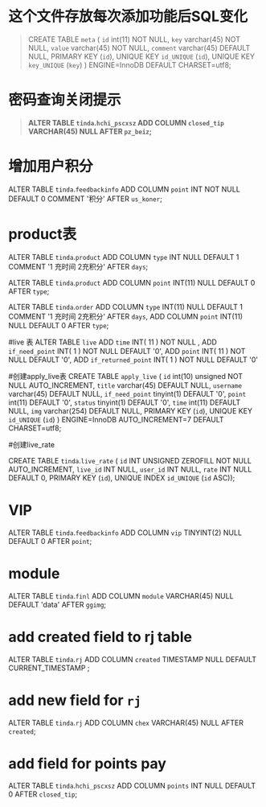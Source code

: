 # 这个文件存放每次添加功能后SQL变化

> CREATE TABLE `meta` (
    `id` int(11) NOT NULL,
    `key` varchar(45) NOT NULL,
    `value` varchar(45) NOT NULL,
    `comment` varchar(45) DEFAULT NULL,
    PRIMARY KEY (`id`),
    UNIQUE KEY `id_UNIQUE` (`id`),
    UNIQUE KEY `key_UNIQUE` (`key`)
  ) ENGINE=InnoDB DEFAULT CHARSET=utf8;
 
# 密码查询关闭提示

> **ALTER TABLE `tinda`.`hchi_pscxsz` 
 ADD COLUMN `closed_tip` VARCHAR(45) NULL AFTER `pz_beiz`;**
 
# 增加用户积分
 ALTER TABLE `tinda`.`feedbackinfo` 
 ADD COLUMN `point` INT NOT NULL DEFAULT 0 COMMENT '积分' AFTER `us_koner`;

# product表

ALTER TABLE `tinda`.`product` 
ADD COLUMN `type` INT NULL DEFAULT 1 COMMENT '1 充时间 2充积分' AFTER `days`;

ALTER TABLE `tinda`.`product` 
ADD COLUMN `point` INT(11) NULL DEFAULT 0 AFTER `type`;

ALTER TABLE `tinda`.`order` 
ADD COLUMN `type` INT(11) NULL DEFAULT 1 COMMENT '1 充时间 2充积分' AFTER `days`,
ADD COLUMN `point` INT(11) NULL DEFAULT 0 AFTER `type`;

#live 表
ALTER TABLE  `live` ADD  `time` INT( 11 ) NOT NULL ,
ADD  `if_need_point` INT( 1 ) NOT NULL DEFAULT  '0',
ADD  `point` INT( 11 ) NOT NULL DEFAULT  '0',
ADD  `if_returned_point` INT( 1 ) NOT NULL DEFAULT  '0'

#创建apply_live表
CREATE TABLE `apply_live` (
  `id` int(10) unsigned NOT NULL AUTO_INCREMENT,
  `title` varchar(45) DEFAULT NULL,
  `username` varchar(45) DEFAULT NULL,
  `if_need_point` tinyint(1) DEFAULT '0',
  `point` int(11) DEFAULT '0',
  `status` tinyint(1) DEFAULT '0',
  `time` int(11) DEFAULT NULL,
  `img` varchar(254) DEFAULT NULL,
  PRIMARY KEY (`id`),
  UNIQUE KEY `id_UNIQUE` (`id`)
) ENGINE=InnoDB AUTO_INCREMENT=7 DEFAULT CHARSET=utf8;

#创建live_rate

CREATE TABLE `tinda`.`live_rate` (
  `id` INT UNSIGNED ZEROFILL NOT NULL AUTO_INCREMENT,
  `live_id` INT NULL,
  `user_id` INT NULL,
  `rate` INT NULL DEFAULT 0,
  PRIMARY KEY (`id`),
  UNIQUE INDEX `id_UNIQUE` (`id` ASC));
  
# VIP 

ALTER TABLE `tinda`.`feedbackinfo` 
ADD COLUMN `vip` TINYINT(2) NULL DEFAULT 0 AFTER `point`;


# module

ALTER TABLE `tinda`.`finl` 
ADD COLUMN `module` VARCHAR(45) NULL DEFAULT 'data' AFTER `ggimg`;

# add created field to rj table 

ALTER TABLE `tinda`.`rj` 
ADD COLUMN `created` TIMESTAMP NULL DEFAULT CURRENT_TIMESTAMP ;

# add new field for `rj`

ALTER TABLE `tinda`.`rj` 
ADD COLUMN `chex` VARCHAR(45) NULL AFTER `created`;

# add field for points pay
ALTER TABLE `tinda`.`hchi_pscxsz` 
ADD COLUMN `points` INT NULL DEFAULT 0 AFTER `closed_tip`;




